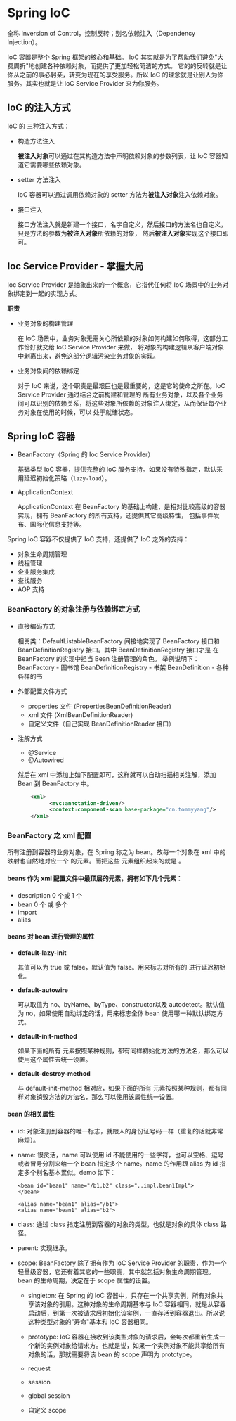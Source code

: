 # Spring IoC
全称 Inversion of Control，控制反转；别名依赖注入（Dependency Injection）。

IoC 容器是整个 Spring 框架的核心和基础。 IoC 其实就是为了帮助我们避免"大费周折"地创建各种依赖对象，而提供了更加轻松简洁的方式。
它的的反转就是让你从之前的事必躬亲，转变为现在的享受服务。所以 IoC 的理念就是让别人为你服务。其实也就是让 IoC Service Provider 来为你服务。

## IoC 的注入方式

IoC 的 三种注入方式：
- 构造方法注入

    **被注入对象**可以通过在其构造方法中声明依赖对象的参数列表，让 IoC 容器知道它需要哪些依赖对象。
    
- setter 方法注入

    IoC 容器可以通过调用依赖对象的 setter 方法为**被注入对象**注入依赖对象。
    
- 接口注入

    接口方法注入就是新建一个接口，名字自定义，然后接口的方法名也自定义，只是方法的参数为**被注入对象**所依赖的对象，
    然后**被注入对象**实现这个接口即可。
    
## Ioc Service Provider - 掌握大局
Ioc Service Provider 是抽象出来的一个概念，它指代任何将 IoC 场景中的业务对象绑定到一起的实现方式。

**职责**

- 业务对象的构建管理

    在 IoC 场景中，业务对象无需关心所依赖的对象如何构建如何取得，这部分工作恰好就交给 IoC Service Provider 来做，
    将对象的构建逻辑从客户端对象中剥离出来，避免这部分逻辑污染业务对象的实现。

- 业务对象间的依赖绑定
   
    对于 IoC 来说，这个职责是最艰巨也是最重要的，这是它的使命之所在。IoC Service Provider 通过结合之前构建和管理的
    所有业务对象，以及各个业务间可以识别的依赖关系，将这些对象所依赖的对象注入绑定，从而保证每个业务对象在使用的时候，可以
    处于就绪状态。
    
## Spring IoC 容器
- BeanFactory（Spring 的 Ioc Service Provider）
    
    基础类型 IoC 容器，提供完整的 IoC 服务支持。如果没有特殊指定，默认采用延迟初始化策略（`lazy-load`）。
    
- ApplicationContext

    ApplicationContext 在 BeanFactory 的基础上构建，是相对比较高级的容器实现，拥有 BeanFactory 的所有支持，还提供其它高级特性，
    包括事件发布、国际化信息支持等。

Spring IoC 容器不仅提供了 IoC 支持，还提供了 IoC 之外的支持：
- 对象生命周期管理
- 线程管理
- 企业服务集成
- 查找服务
- AOP 支持

### BeanFactory 的对象注册与依赖绑定方式

- 直接编码方式
    
    相关类：DefaultListableBeanFactory 间接地实现了 BeanFactory 接口和 BeanDefinitionRegistry 接口。其中 BeanDefinitionRegistry 接口才是
    在 BeanFactory 的实现中担当 Bean 注册管理的角色。
    举例说明下：
    BeanFactory - 图书馆
    BeanDefinitionRegistry - 书架
    BeanDefinition - 各种各样的书

- 外部配置文件方式
    
    - properties 文件 (PropertiesBeanDefinitionReader)
    - xml 文件 (XmlBeanDefinitionReader)
    - 自定义文件（自己实现 BeanDefinitionReader 接口）
    
- 注解方式
    
    - @Service
    - @Autowired
    
    然后在 xml 中添加上如下配置即可，这样就可以自动扫描相关注解，添加 Bean 到 BeanFactory 中。
    ```xml
        <xml>
              <mvc:annotation-driven/>
              <context:component-scan base-package="cn.tommyyang"/> 
        </xml>
    ```
    
### BeanFactory 之 xml 配置
所有注册到容器的业务对象，在 Spring 称之为 bean。故每一个对象在 xml 中的映射也自然地对应一个 <bean> 的元素。而把这些 <bean> 元素组织起来的就是 <beans>。

#### beans 作为 xml 配置文件中最顶层的元素，拥有如下几个元素：
- description 0 个或 1 个 
- bean 0 个 或 多个
- import
- alias

#### beans 对 bean 进行管理的属性
- **default-lazy-init**
    
    其值可以为 true 或 false，默认值为 false。用来标志对所有的 <bean> 进行延迟初始化。
    
- **default-autowire**

    可以取值为 no、byName、byType、constructor以及 autodetect。默认值为 no，如果使用自动绑定的话，用来标志全体 bean 使用哪一种默认绑定方式。
    
- **default-init-method**
    
    如果下面的所有 <bean> 元素按照某种规则，都有同样初始化方法的方法名，那么可以使用这个属性去统一设置。

- **default-destroy-method**
    
    与 default-init-method 相对应，如果下面的所有 <bean> 元素按照某种规则，都有同样对象销毁方法的方法名，那么可以使用该属性统一设置。
    
#### bean 的相关属性
- id: 对象注册到容器的唯一标志，就跟人的身份证号码一样（重复的话就非常麻烦）。

- name: 很灵活，name 可以使用 id 不能使用的一些字符，也可以空格、逗号或者冒号分割来给一个 bean 指定多个 name。name 的作用跟 alias 为 id 指定多个别名基本累似。demo 如下：
    
    ```
    <bean id="bean1" name="/b1,b2" class="..impl.bean1Impl">
    </bean>
  
    <alias name="bean1" alias="/b1">
    <alias name="bean1" alias="b2">
    ```
  
- class: 通过 class 指定注册到容器的对象的类型，也就是对象的具体 class 路径。

- parent: 实现继承。

- scope: BeanFactory 除了拥有作为 IoC Service Provider 的职责，作为一个轻量级容器，它还有着其它的一些职责，其中就包括对象生命周期管理。bean 的生命周期，决定在于 scope 属性的设置。
    
    - singleton: 在 Spring 的 IoC 容器中，只存在一个共享实例，所有对象共享该对象的引用。这种对象的生命周期基本与 IoC 容器相同，就是从容器启动后，到第一次被请求后初始化该实例，一直存活到容器退出。所以说这种类型对象的"寿命"基本和 IoC 容器相同。
    
    - prototype: IoC 容器在接收到该类型对象的请求后，会每次都重新生成一个新的实例对象给请求方。也就是说，如果一个实例对象不能共享给所有对象的话，那就需要将该 bean 的 scope 声明为 prototype。
    
    - request
    
    - session
    
    - global session
    
    - 自定义 scope
    